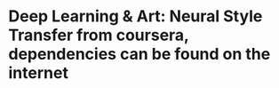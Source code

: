 # Deep Learning & Art: Neural Style Transfer from coursera, dependencies can be found on the internet
